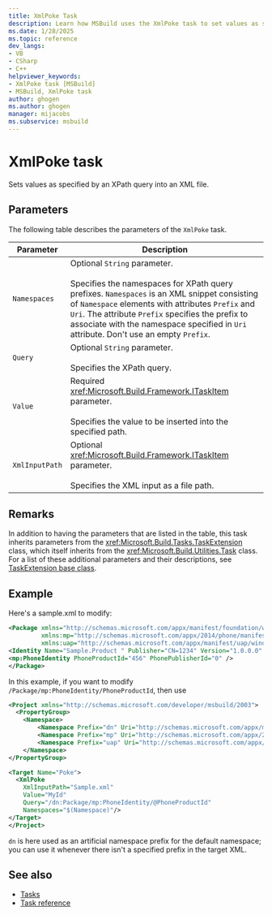 ```yaml
---
title: XmlPoke Task
description: Learn how MSBuild uses the XmlPoke task to set values as specified by an XPath query into an XML file.
ms.date: 1/28/2025
ms.topic: reference
dev_langs:
- VB
- CSharp
- C++
helpviewer_keywords:
- XmlPoke task [MSBuild]
- MSBuild, XmlPoke task
author: ghogen
ms.author: ghogen
manager: mijacobs
ms.subservice: msbuild
---
```

# XmlPoke task

Sets values as specified by an XPath query into an XML file.

## Parameters

 The following table describes the parameters of the `XmlPoke` task.

|Parameter|Description|
|---------------|-----------------|
|`Namespaces`|Optional `String` parameter.<br /><br /> Specifies the namespaces for XPath query prefixes. `Namespaces` is an XML snippet consisting of `Namespace` elements with attributes `Prefix` and `Uri`. The attribute `Prefix` specifies the prefix to associate with the namespace specified in `Uri` attribute. Don't use an empty `Prefix`.|
|`Query`|Optional `String` parameter.<br /><br /> Specifies the XPath query.|
|`Value`|Required <xref:Microsoft.Build.Framework.ITaskItem> parameter.<br /><br /> Specifies the value to be inserted into the specified path.|
|`XmlInputPath`|Optional <xref:Microsoft.Build.Framework.ITaskItem> parameter.<br /><br /> Specifies the XML input as a file path.|

## Remarks

 In addition to having the parameters that are listed in the table, this task inherits parameters from the <xref:Microsoft.Build.Tasks.TaskExtension> class, which itself inherits from the <xref:Microsoft.Build.Utilities.Task> class. For a list of these additional parameters and their descriptions, see [TaskExtension base class](../msbuild/taskextension-base-class.md).

## Example

Here's a sample.xml to modify:

```xml
<Package xmlns="http://schemas.microsoft.com/appx/manifest/foundation/windows10"
         xmlns:mp="http://schemas.microsoft.com/appx/2014/phone/manifest"
         xmlns:uap="http://schemas.microsoft.com/appx/manifest/uap/windows10" >
<Identity Name="Sample.Product " Publisher="CN=1234" Version="1.0.0.0" />
<mp:PhoneIdentity PhoneProductId="456" PhonePublisherId="0" />
</Package>
```

In this example, if you want to modify `/Package/mp:PhoneIdentity/PhoneProductId`, then use

```xml
<Project xmlns="http://schemas.microsoft.com/developer/msbuild/2003">
  <PropertyGroup>
    <Namespace>
        <Namespace Prefix="dn" Uri="http://schemas.microsoft.com/appx/manifest/foundation/windows10" />
        <Namespace Prefix="mp" Uri="http://schemas.microsoft.com/appx/2014/phone/manifest" />
        <Namespace Prefix="uap" Uri="http://schemas.microsoft.com/appx/manifest/uap/windows10" />
    </Namespace>
</PropertyGroup>

<Target Name="Poke">
  <XmlPoke
    XmlInputPath="Sample.xml"
    Value="MyId"
    Query="/dn:Package/mp:PhoneIdentity/@PhoneProductId"
    Namespaces="$(Namespace)"/>
</Target>
</Project>
```

`dn` is here used as an artificial namespace prefix for the default namespace; you can use it whenever there isn't a specified prefix in the target XML.

## See also

- [Tasks](../msbuild/msbuild-tasks.md)
- [Task reference](../msbuild/msbuild-task-reference.md)
